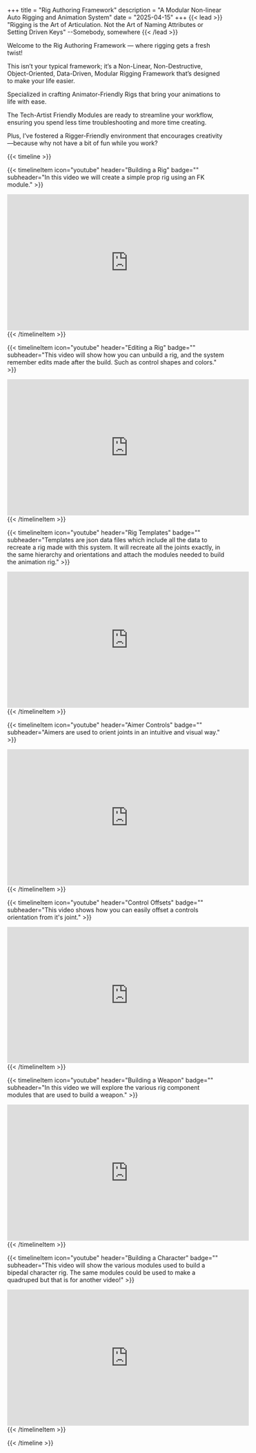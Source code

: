 +++
title = "Rig Authoring Framework"
description = "A Modular Non-linear Auto Rigging and Animation System"
date = "2025-04-15"
+++
{{< lead >}}
"Rigging is the Art of Articulation. Not the Art of Naming Attributes or Setting Driven Keys"  --Somebody, somewhere
{{< /lead >}}

Welcome to the Rig Authoring Framework — where rigging gets a fresh twist!

This isn’t your typical framework; it’s a Non-Linear, Non-Destructive, Object-Oriented, Data-Driven, Modular Rigging Framework that’s designed to make your life easier.

Specialized in crafting Animator-Friendly Rigs that bring your animations to life with ease.

The Tech-Artist Friendly Modules are ready to streamline your workflow, ensuring you spend less time troubleshooting and more time creating.

Plus, I’ve fostered a Rigger-Friendly environment that encourages creativity—because why not have a bit of fun while you work?

{{< timeline >}}

{{< timelineItem icon="youtube" header="Building a Rig" badge="" subheader="In this video we will create a simple prop rig using an FK module." >}}
<iframe width="560" height="315" src="https://www.youtube.com/embed/TiC1uOnK_BQ?si=PEfd8SFyhPT-4Xb9" title="YouTube video player" frameborder="0" allow="accelerometer; autoplay; clipboard-write; encrypted-media; gyroscope; picture-in-picture; web-share" referrerpolicy="strict-origin-when-cross-origin" allowfullscreen></iframe>
{{< /timelineItem >}}

{{< timelineItem icon="youtube" header="Editing a Rig" badge="" subheader="This video will show how you can unbuild a rig, and the system remember edits made after the build. Such as control shapes and colors." >}}
<iframe width="560" height="315" src="https://www.youtube.com/embed/FUv9yylJzEo?si=fRgdn8Y3DB0Rniit" title="YouTube video player" frameborder="0" allow="accelerometer; autoplay; clipboard-write; encrypted-media; gyroscope; picture-in-picture; web-share" referrerpolicy="strict-origin-when-cross-origin" allowfullscreen></iframe>
{{< /timelineItem >}}

{{< timelineItem icon="youtube" header="Rig Templates" badge="" subheader="Templates are json data files which include all the data to recreate a rig made with this system. It will recreate all the joints exactly, in the same hierarchy and orientations and attach the modules needed to build the animation rig." >}}
<iframe width="560" height="315" src="https://www.youtube.com/embed/CFvCfelPVzs?si=LpHVIYRjAeMFfapm" title="YouTube video player" frameborder="0" allow="accelerometer; autoplay; clipboard-write; encrypted-media; gyroscope; picture-in-picture; web-share" referrerpolicy="strict-origin-when-cross-origin" allowfullscreen></iframe>
{{< /timelineItem >}}

{{< timelineItem icon="youtube" header="Aimer Controls" badge="" subheader="Aimers are used to orient joints in an intuitive and visual way." >}}
<iframe width="560" height="315" src="https://www.youtube.com/embed/j2rAS5MlWm8?si=9Ze9PQHN-TdeXoCw" title="YouTube video player" frameborder="0" allow="accelerometer; autoplay; clipboard-write; encrypted-media; gyroscope; picture-in-picture; web-share" referrerpolicy="strict-origin-when-cross-origin" allowfullscreen></iframe>
{{< /timelineItem >}}

{{< timelineItem icon="youtube" header="Control Offsets" badge="" subheader="This video shows how you can easily offset a controls orientation from it's joint." >}}
<iframe width="560" height="315" src="https://www.youtube.com/embed/RclCVVPIgpY?si=R1K6Szmu3Ldl1ynp" title="YouTube video player" frameborder="0" allow="accelerometer; autoplay; clipboard-write; encrypted-media; gyroscope; picture-in-picture; web-share" referrerpolicy="strict-origin-when-cross-origin" allowfullscreen></iframe>
{{< /timelineItem >}}

{{< timelineItem icon="youtube" header="Building a Weapon" badge="" subheader="In this video we will explore the various rig component modules that are used to build a weapon." >}}
<iframe width="560" height="315" src="https://www.youtube.com/embed/XEnE_CZYL7g?si=XN0trsh5dZrenjwY" title="YouTube video player" frameborder="0" allow="accelerometer; autoplay; clipboard-write; encrypted-media; gyroscope; picture-in-picture; web-share" referrerpolicy="strict-origin-when-cross-origin" allowfullscreen></iframe>
{{< /timelineItem >}}

{{< timelineItem icon="youtube" header="Building a Character" badge="" subheader="This video will show the various modules used to build a bipedal character rig. The same modules could be used to make a quadruped but that is for another video!" >}}
<iframe width="560" height="315" src="https://www.youtube.com/embed/cLWSWm0ErXI?si=tHrpufxdbSat_wYQ" title="YouTube video player" frameborder="0" allow="accelerometer; autoplay; clipboard-write; encrypted-media; gyroscope; picture-in-picture; web-share" referrerpolicy="strict-origin-when-cross-origin" allowfullscreen></iframe>
{{< /timelineItem >}}

{{< /timeline >}}

